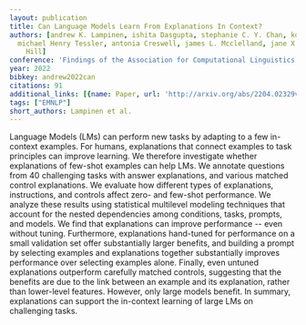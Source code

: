 ```yaml
---
layout: publication
title: Can Language Models Learn From Explanations In Context?
authors: [andrew K. Lampinen, ishita Dasgupta, stephanie C. Y. Chan, kory Matthewson,
  michael Henry Tessler, antonia Creswell, james L. Mcclelland, jane X. Wang, felix
    Hill]
conference: 'Findings of the Association for Computational Linguistics: EMNLP 2022'
year: 2022
bibkey: andrew2022can
citations: 91
additional_links: [{name: Paper, url: 'http://arxiv.org/abs/2204.02329v4'}]
tags: ["EMNLP"]
short_authors: Lampinen et al.
---
```

Language Models (LMs) can perform new tasks by adapting to a few in-context
examples. For humans, explanations that connect examples to task principles can
improve learning. We therefore investigate whether explanations of few-shot
examples can help LMs. We annotate questions from 40 challenging tasks with
answer explanations, and various matched control explanations. We evaluate how
different types of explanations, instructions, and controls affect zero- and
few-shot performance. We analyze these results using statistical multilevel
modeling techniques that account for the nested dependencies among conditions,
tasks, prompts, and models. We find that explanations can improve performance
-- even without tuning. Furthermore, explanations hand-tuned for performance on
a small validation set offer substantially larger benefits, and building a
prompt by selecting examples and explanations together substantially improves
performance over selecting examples alone. Finally, even untuned explanations
outperform carefully matched controls, suggesting that the benefits are due to
the link between an example and its explanation, rather than lower-level
features. However, only large models benefit. In summary, explanations can
support the in-context learning of large LMs on challenging tasks.